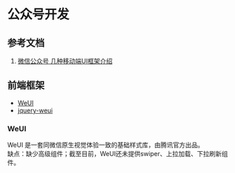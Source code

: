 # 公众号开发

## 参考文档
1. [微信公众号 几种移动端UI框架介绍](https://blog.csdn.net/e_wsq/article/details/69248466)

## 前端框架
- [WeUI](https://github.com/Tencent/weui)
- [jquery-weui](https://github.com/lihongxun945/jquery-weui)

### WeUI 
WeUI 是一套同微信原生视觉体验一致的基础样式库，由腾讯官方出品。  
缺点：缺少高级组件；截至目前，WeUI还未提供swiper、上拉加载、下拉刷新组件。



